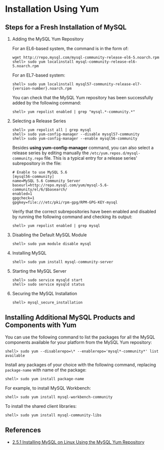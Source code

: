# Installation Using Yum

## Steps for a Fresh Installation of MySQL
1. Adding the MySQL Yum Repository

    For an EL6-based system, the command is in the form of:
    ```
    wget http://repo.mysql.com/mysql-community-release-el6-5.noarch.rpm
    shell> sudo yum localinstall mysql-community-release-el6-5.noarch.rpm
    ```
    For an EL7-based system:
    ```
    shell> sudo yum localinstall mysql57-community-release-el7-{version-number}.noarch.rpm
    ```
    You can check that the MySQL Yum repository has been successfully added by the following command:
    ```
    shell> yum repolist enabled | grep "mysql.*-community.*"
    ```
2. Selecting a Release Series
    ```
    shell> yum repolist all | grep mysql
    shell> sudo yum-config-manager --disable mysql57-community
    shell> sudo yum-config-manager --enable mysql56-community
    ```
    Besides **using yum-config-manager** command, you can also select a release series by editing manually the `/etc/yum.repos.d/mysql-community.repo` file. This is a typical entry for a release series' subrepository in the file:
    ```
    # Enable to use MySQL 5.6
    [mysql56-community]
    name=MySQL 5.6 Community Server
    baseurl=http://repo.mysql.com/yum/mysql-5.6-community/el/6/$basearch/
    enabled=1
    gpgcheck=1
    gpgkey=file:///etc/pki/rpm-gpg/RPM-GPG-KEY-mysql
    ```
    Verify that the correct subrepositories have been enabled and disabled by running the following command and checking its output:
    ```
    shell> yum repolist enabled | grep mysql
    ```
3. Disabling the Default MySQL Module
    ```
    shell> sudo yum module disable mysql
    ```
4. Installing MySQL
    ```
    shell> sudo yum install mysql-community-server
    ```
5. Starting the MySQL Server
    ```
    shell> sudo service mysqld start
    shell> sudo service mysqld status
    ```
6. Securing the MySQL Installation
    ```
    shell> mysql_secure_installation
    ```

## Installing Additional MySQL Products and Components with Yum
You can use the following command to list the packages for all the MySQL components available for your platform from the MySQL Yum repository:
```
shell> sudo yum --disablerepo=\* --enablerepo='mysql*-community*' list available
```
Install any packages of your choice with the following command, replacing `package-name` with name of the package:
```
shell> sudo yum install package-name
```
For example, to install MySQL Workbench:
```
shell> sudo yum install mysql-workbench-community
```
To install the shared client libraries:
```
shell> sudo yum install mysql-community-libs
```

## References
- [2.5.1 Installing MySQL on Linux Using the MySQL Yum Repository](https://dev.mysql.com/doc/refman/5.6/en/linux-installation-yum-repo.html)
